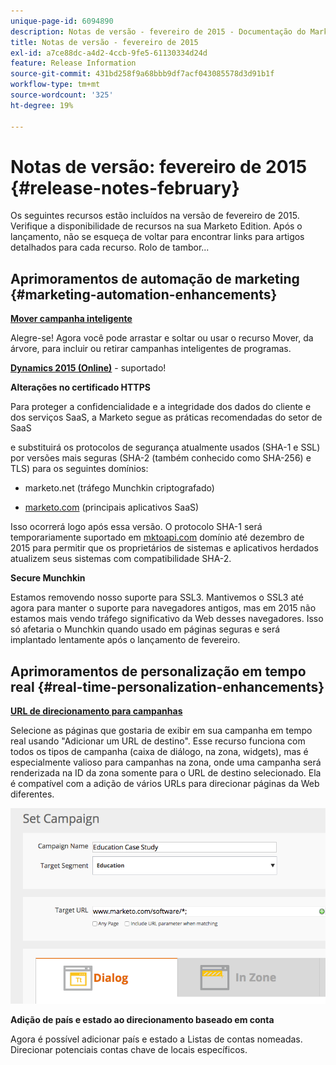 ```yaml
---
unique-page-id: 6094890
description: Notas de versão - fevereiro de 2015 - Documentação do Marketo - Documentação do produto
title: Notas de versão - fevereiro de 2015
exl-id: a7ce88dc-a4d2-4ccb-9fe5-61130334d24d
feature: Release Information
source-git-commit: 431bd258f9a68bbb9df7acf043085578d3d91b1f
workflow-type: tm+mt
source-wordcount: '325'
ht-degree: 19%

---
```


# Notas de versão: fevereiro de 2015 {#release-notes-february}

Os seguintes recursos estão incluídos na versão de fevereiro de 2015. Verifique a disponibilidade de recursos na sua Marketo Edition. Após o lançamento, não se esqueça de voltar para encontrar links para artigos detalhados para cada recurso. Rolo de tambor...

## Aprimoramentos de automação de marketing {#marketing-automation-enhancements}

**[Mover campanha inteligente](/help/marketo/product-docs/core-marketo-concepts/smart-campaigns/using-smart-campaigns/move-a-smart-campaign.md)**

Alegre-se! Agora você pode arrastar e soltar ou usar o recurso Mover, da árvore, para incluir ou retirar campanhas inteligentes de programas.

**[Dynamics 2015 (Online)](https://docs.marketo.com/display/docs/microsoft+dynamics+2013+on-premises)** - suportado!

**Alterações no certificado HTTPS**

Para proteger a confidencialidade e a integridade dos dados do cliente e dos serviços SaaS, a Marketo segue as práticas recomendadas do setor de SaaS

e substituirá os protocolos de segurança atualmente usados (SHA-1 e SSL) por versões mais seguras (SHA-2 (também conhecido como SHA-256) e TLS) para os seguintes domínios:

* marketo.net (tráfego Munchkin criptografado)

* [marketo.com](https://marketo.com) (principais aplicativos SaaS)

Isso ocorrerá logo após essa versão. O protocolo SHA-1 será temporariamente suportado em [mktoapi.com](https://mktoapi.com) domínio até dezembro de 2015 para permitir que os proprietários de sistemas e aplicativos herdados atualizem seus sistemas com compatibilidade SHA-2.

**Secure Munchkin**

Estamos removendo nosso suporte para SSL3. Mantivemos o SSL3 até agora para manter o suporte para navegadores antigos, mas em 2015 não estamos mais vendo tráfego significativo da Web desses navegadores. Isso só afetaria o Munchkin quando usado em páginas seguras e será implantado lentamente após o lançamento de fevereiro.

## Aprimoramentos de personalização em tempo real {#real-time-personalization-enhancements}

**[URL de direcionamento para campanhas](/help/marketo/product-docs/web-personalization/working-with-web-campaigns/adding-a-target-url-to-a-web-campaign.md)**

Selecione as páginas que gostaria de exibir em sua campanha em tempo real usando &quot;Adicionar um URL de destino&quot;. Esse recurso funciona com todos os tipos de campanha (caixa de diálogo, na zona, widgets), mas é especialmente valioso para campanhas na zona, onde uma campanha será renderizada na ID da zona somente para o URL de destino selecionado. Ela é compatível com a adição de vários URLs para direcionar páginas da Web diferentes.

![](assets/image2015-2-19-11-3a0-3a30.png)

**Adição de país e estado ao direcionamento baseado em conta**

Agora é possível adicionar país e estado a Listas de contas nomeadas. Direcionar potenciais contas chave de locais específicos.
